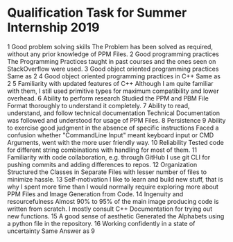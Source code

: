 # Qualification Task for Summer Internship 2019
1 Good problem solving skills
The Problem has been solved as required, without any prior knowledge of PPM Files.
2 Good programming practices
The Programming Practices taught in past courses and the ones seen on StackOverflow were used.
3 Good object oriented programming practices
Same as 2
4 Good object oriented programming practices in C++
Same as 2
5 Familiarity with updated features of C++
Although I am quite familiar with them, I still used primitive types for maximum compatibility and lower overhead.
6 Ability to perform research
Studied the PPM and PBM File Format thoroughly to understand it completely.
7 Ability to read, understand, and follow technical documentation
Technical Documentation was followed and understood for usage of PPM Files.
8 Persistence
9 Ability to exercise good judgment in the absence of specific instructions
Faced a confusion whether "CommandLine Input" meant keyboard input or CMD Arguments, went with the more user friendly way.
10 Reliability
Tested code for different string combinations with handling for most of them.
11 Familiarity with code collaboration, e.g. through GitHub
I use git CLI for pushing commits and adding differences to repos.
12 Organization
Structured the Classes in Separate Files with lesser number of files to minimize hassle.
13 Self-motivation
I like to learn and build new stuff, that is why I spent more time than I would normally 
require exploring more about PPM Files and Image Generation from Code.
14 Ingenuity and resourcefulness
Almost 90% to 95% of the main image producing code is written from scratch. I mostly consult C++ Documentation for trying out new functions.
15 A good sense of aesthetic
Generated the Alphabets using a python file in the repository.
16 Working confidently in a state of uncertainty
Same Answer as 9